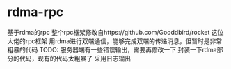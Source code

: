 # rdma-rpc
基于rdma的rpc
整个rpc框架修改自https://github.com/Gooddbird/rocket 这位大佬的rpc框架
用rdma进行双端通信，能够完成双端的传递消息，但暂时是非常粗暴的代码
TODO:
服务器端有一些错误输出，需要再修改一下
封装一下rdma部分的代码，现有的代码太粗暴了
采用日志输出
